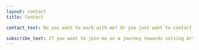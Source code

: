 ```yaml
---
layout: contact
title: Contact

contact_text: Do you want to work with me? Or you just want to contact me? <br/>  <br/> Don't hesitate to send me an email and ask me about anything.

subscribe_text: If you want to join me on a journey towards solving Artificial Intelligence and stay updated on the latest AI progress, subscribe to my email list and all my new blogs post will be sent directly to your inbox.
---
```


